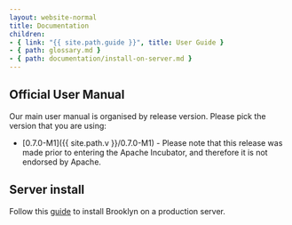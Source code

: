 ```yaml
---
layout: website-normal
title: Documentation
children:
- { link: "{{ site.path.guide }}", title: User Guide }
- { path: glossary.md }
- { path: documentation/install-on-server.md }
---
```


## Official User Manual

Our main user manual is organised by release version. Please pick the version that you are using:

- [0.7.0-M1]({{ site.path.v }}/0.7.0-M1) -
  Please note that this release was made prior to entering the Apache Incubator,
  and therefore it is not endorsed by Apache.

## Server install
Follow this [guide](documentation/install-on-server.html) to install Brooklyn on a production server.
